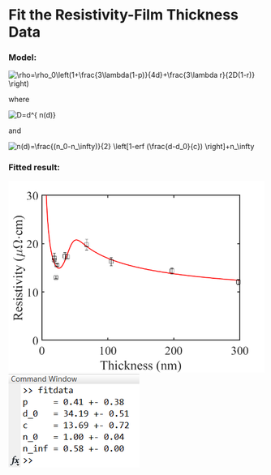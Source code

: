 # Fit the Resistivity-Film Thickness Data

### Model:

<img src="https://latex.codecogs.com/gif.latex?\bg_white&space;\rho=\rho_0\left(1&plus;\frac{3\lambda(1-p)}{4d}&plus;\frac{3\lambda&space;r}{2D(1-r)}&space;\right)" title="\rho=\rho_0\left(1+\frac{3\lambda(1-p)}{4d}+\frac{3\lambda r}{2D(1-r)} \right)" />

where

<img src="https://latex.codecogs.com/gif.latex?\bg_white&space;D=d^{&space;n(d)}" title="D=d^{ n(d)}" />

and

<img src="https://latex.codecogs.com/gif.latex?\bg_white&space;n(d)=\frac{(n_0-n_\infty)}{2}&space;\left[1-erf&space;(\frac{d-d_0}{c})&space;\right]&plus;n_\infty" title="n(d)=\frac{(n_0-n_\infty)}{2} \left[1-erf (\frac{d-d_0}{c}) \right]+n_\infty" />

### Fitted result:

<img src='.\fit_erf.png'> 



<img src='.\print_result.png'>
